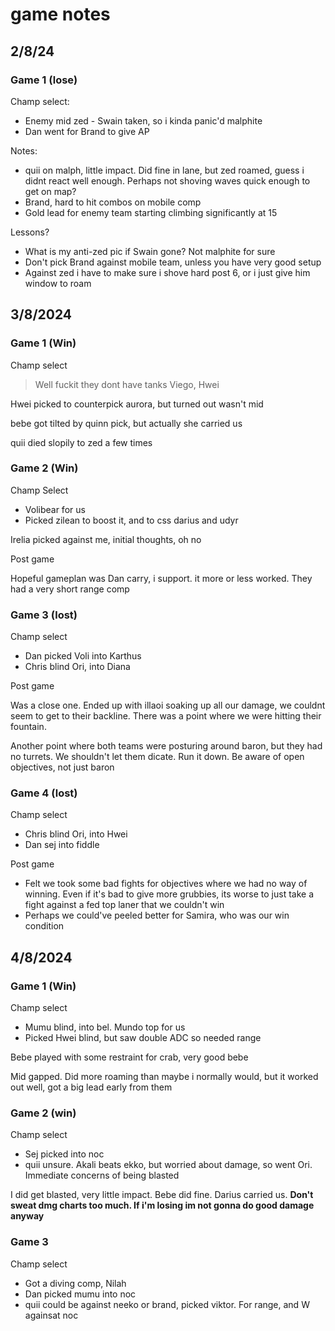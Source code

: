 #  game notes

## 2/8/24

### Game 1 (lose)

Champ select:
- Enemy mid zed - Swain taken, so i kinda panic'd malphite
- Dan went for Brand to give AP

Notes:
- quii on malph, little impact. Did fine in lane, but zed roamed, guess i didnt react well enough. Perhaps not shoving waves quick enough to get on map?
- Brand, hard to hit combos on mobile comp
- Gold lead for enemy team starting climbing significantly at 15

Lessons?
- What is my anti-zed pic if Swain gone? Not malphite for sure
- Don't pick Brand against mobile team, unless you have very good setup
- Against zed i have to make sure i shove hard post 6, or i just give him window to roam


## 3/8/2024

### Game 1 (Win)

Champ select

> Well fuckit they dont have tanks
Viego, Hwei

Hwei picked to counterpick aurora, but turned out wasn't mid

bebe got tilted by quinn pick, but actually she carried us

quii died slopily to zed a few times

### Game 2 (Win)

Champ Select
- Volibear for us
- Picked zilean to boost it, and to css darius and udyr

Irelia picked against me, initial thoughts, oh no

Post game

Hopeful gameplan was Dan carry, i support. it more or less worked. They had a very short range comp

### Game 3 (lost)

Champ select
- Dan picked Voli into Karthus
- Chris blind Ori, into Diana

Post game

Was a close one. Ended up with illaoi soaking up all our damage, we couldnt seem to get to their backline. There was a point where we were hitting their fountain. 

Another point where both teams were posturing around baron, but they had no turrets. We shouldn't let them dicate. Run it down. Be aware of open objectives, not just baron

### Game 4 (lost)

Champ select
- Chris blind Ori, into Hwei
- Dan sej into fiddle

Post game
- Felt we took some bad fights for objectives where we had no way of winning. Even if it's bad to give more grubbies, its worse to just take a fight against a fed top laner that we couldn't win
- Perhaps we could've peeled better for Samira, who was our win condition

## 4/8/2024

### Game 1 (Win)

Champ select
- Mumu blind, into bel. Mundo top for us
- Picked Hwei blind, but saw double ADC so needed range

Bebe played with some restraint for crab, very good bebe

Mid gapped. Did more roaming than maybe i normally would, but it worked out well, got a big lead early from them

### Game 2 (win)

Champ select
- Sej picked into noc
- quii unsure. Akali beats ekko, but worried about damage, so went Ori. Immediate concerns of being blasted

I did get blasted, very little impact. Bebe did fine. Darius carried us. **Don't sweat dmg charts too much. If i'm losing im not gonna do good damage anyway**

### Game 3

Champ select
- Got a diving comp, Nilah
- Dan picked mumu into noc
- quii could be against neeko or brand, picked viktor. For range, and W againsat noc
